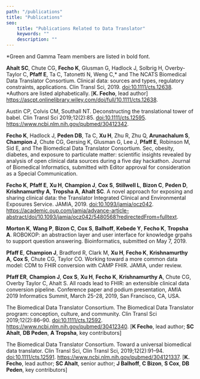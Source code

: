 ```yaml
---
path: "/publications"
title: "Publications"
seo:
    title: "Publications Related to Data Translator"
    keywords: ""
    description: ""
---
```


*Green and Gamma Team members are listed in bold font.

**Ahalt SC**, Chute CG, **Fecho K**, Glusman G, Hadlock J, Solbrig H, Overby-Taylor C, **Pfaff E**, Ta C, Tatonetti N, Weng C,* and The NCATS Biomedical Data Translator Consortium. Clinical data: sources and types, regulatory constraints, applications. Clin Transl Sci, 2019. [doi:10.1111/cts.12638](http://doi.org/10.1111/cts.12638). *Authors are listed alphabetically. [**K. Fecho**, lead author] https://ascpt.onlinelibrary.wiley.com/doi/full/10.1111/cts.12638.


Austin CP, Colvis CM, Southall NT. Deconstructing the translational tower of babel. Clin Transl Sci 2019;12(2):85. [doi:10.1111/cts.12595](https://doi.org/10.1111/cts.12595). https://www.ncbi.nlm.nih.gov/pubmed/30412342.


**Fecho K**, Hadlock J, **Peden DB**, Ta C, **Xu H**, Zhu R, Zhu Q, **Arunachalum S**, **Champion J**, Chute CG, Gersing K, Glusman G, Lee J, **Pfaff E**, Robinson M, Sid E, and The Biomedical Data Translator Consortium. Sec, obesity, diabetes, and exposure to particulate matter: scientific insights revealed by analysis of open clinical data sources during a five day hackathon. Journal of Biomedical Informatics, submitted with Editor approval for consideration as a Special Communication.


**Fecho K**, **Pfaff E**, **Xu H**, **Champion J**, **Cox S**, **Stillwell L**, **Bizon C**, **Peden D**, **Krishnamurthy A**, **Tropsha A**, **Ahalt SC**. A novel approach for exposing and sharing clinical data: the Translator Integrated Clinical and Environmental Exposures Service. JAMIA, 2019. [doi:10.1093/jamia/ocz042](https://doi.org/10.1093/jamia/ocz042). https://academic.oup.com/jamia/advance-article-abstract/doi/10.1093/jamia/ocz042/5480568?redirectedFrom=fulltext.


**Morton K**, **Wang P**, **Bizon C**, **Cox S**, **Balhoff**, **Kebede Y**, **Fecho K**, **Tropsha A**. ROBOKOP: an abstraction layer and user interface for knowledge grpahs to support question answering. Bioinformatics, submitted on May 7, 2019.


**Pfaff E**, **Champion J**, Bradford R, Clark M, **Xu H**, **Fecho K**, **Krishnamurthy A**, **Cox S**, Chute CG, Taylor CO. Working toward a more common data model: CDM to FHIR conversion with CAMP FHIR. JAMIA, under review.


**Pfaff ER**, **Champion J**, **Cox S**, **Xu H**, **Fecho K**, **Krishnamurthy A**, Chute CG, Overby Taylor C, Ahalt S. All roads lead to FHIR: an extensible clinical data conversion pipeline. Conference paper and podium presentation, AMIA 2019 Informatics Summit, March 25-28, 2019, San Francisco, CA, USA. 


The Biomedical Data Translator Consortium. The Biomedical Data Translator program: conception, culture, and community. Clin Transl Sci 2019;12(2):86–90. [doi:10.1111/cts.12592](https://doi.org/10.1111/cts.12592). https://www.ncbi.nlm.nih.gov/pubmed/30412340. [**K Fecho**, lead author; **SC Ahalt**, **DB Peden**, **A Tropsha**, key contributors]


The Biomedical Data Translator Consortium. Toward a universal biomedical data translator. Clin Transl Sci, Clin Transl Sci, 2019;12(2):91–94. [doi:10.1111/cts.12591](https://doi.org/10.1111/cts.12591). https://www.ncbi.nlm.nih.gov/pubmed/304121337. [**K. Fecho**, lead author; **SC Ahalt**, senior author; **J Balhoff**, **C Bizon**, **S Cox**, **DB Peden**, key contributors]
